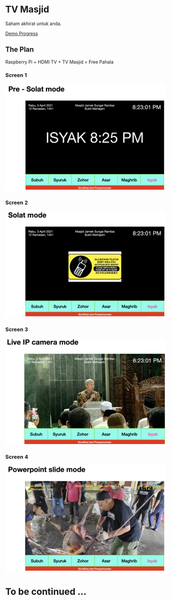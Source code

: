 # TV Masjid

Saham akhirat untuk anda.

[Demo Progress](https://tv-masjid.herokuapp.com)

## The Plan

Raspberry Pi + HDMI TV + TV Masjid = Free Pahala

### Screen 1
![image info](./plan/screen1.png)

### Screen 2
![image info](./plan/screen2.png)

### Screen 3
![image info](./plan/screen3.png)

### Screen 4
![image info](./plan/screen4.png)

# To be continued ...
